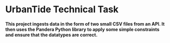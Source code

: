 # UrbanTide Technical Task

#### This project ingests data in the form of two small CSV files from an API. It then uses the Pandera Python library to apply some simple constraints and ensure that the datatypes are correct. 
